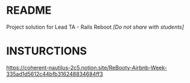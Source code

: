# README
Project solution for Lead TA - Rails Reboot *[Do not share with students]*

# INSTURCTIONS
https://coherent-nautilus-2c5.notion.site/ReBooty-Airbnb-Week-335ad1d5612c44bfb316248834684ff3
